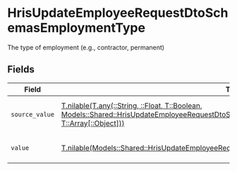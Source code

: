 # HrisUpdateEmployeeRequestDtoSchemasEmploymentType

The type of employment (e.g., contractor, permanent)


## Fields

| Field                                                                                                                                                                                                                                              | Type                                                                                                                                                                                                                                               | Required                                                                                                                                                                                                                                           | Description                                                                                                                                                                                                                                        | Example                                                                                                                                                                                                                                            |
| -------------------------------------------------------------------------------------------------------------------------------------------------------------------------------------------------------------------------------------------------- | -------------------------------------------------------------------------------------------------------------------------------------------------------------------------------------------------------------------------------------------------- | -------------------------------------------------------------------------------------------------------------------------------------------------------------------------------------------------------------------------------------------------- | -------------------------------------------------------------------------------------------------------------------------------------------------------------------------------------------------------------------------------------------------- | -------------------------------------------------------------------------------------------------------------------------------------------------------------------------------------------------------------------------------------------------- |
| `source_value`                                                                                                                                                                                                                                     | [T.nilable(T.any(::String, ::Float, T::Boolean, Models::Shared::HrisUpdateEmployeeRequestDtoSchemasEmploymentEmploymentType4, T::Array[::Object]))](../../models/shared/hrisupdateemployeerequestdtoschemasemploymentemploymenttypesourcevalue.md) | :heavy_minus_sign:                                                                                                                                                                                                                                 | The source value of the employment type.                                                                                                                                                                                                           | Permanent                                                                                                                                                                                                                                          |
| `value`                                                                                                                                                                                                                                            | [T.nilable(Models::Shared::HrisUpdateEmployeeRequestDtoSchemasEmploymentEmploymentTypeValue)](../../models/shared/hrisupdateemployeerequestdtoschemasemploymentemploymenttypevalue.md)                                                             | :heavy_minus_sign:                                                                                                                                                                                                                                 | The type of the employment.                                                                                                                                                                                                                        | permanent                                                                                                                                                                                                                                          |